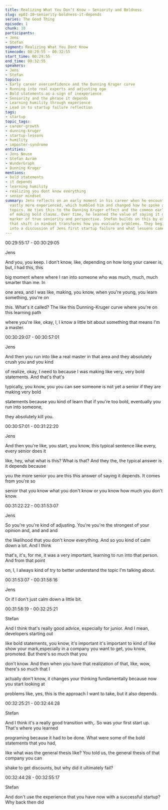 ```yaml
---
title: Realizing What You Don’t Know — Seniority and Boldness
slug: ep01-10-seniority-boldness-it-depends
series: The Good Thing
episode: 1
chunk: 10
participants:
- Jens
- Stefan
segment: Realizing What You Dont Know
timecode: 00:29:55 – 00:32:55
start_time: 00:29:55
end_time: 00:32:55
speakers:
- Jens
- Stefan
topics:
- Early career overconfidence and the Dunning Kruger curve
- Running into real experts and adjusting ego
- Bold statements as a sign of inexperience
- Seniority and the phrase it depends
- Learning humility through experience
- Lead in to startup failure reflection
tags:
- startup
topic_tags:
- career-growth
- dunning-kruger
- startup-lessons
- humility
- imposter-syndrome
entities:
- Jens Neuse
- Stefan Avram
- WunderGraph
- Dunning Kruger
mentions:
- bold statements
- it depends
- learning humility
- realizing you dont know everything
- senior mindset
summary: Jens reflects on an early moment in his career when he encountered someone
  vastly more experienced, which humbled him and changed how he spoke about technical
  topics. He ties this to the Dunning Kruger effect and the common early-career mistake
  of making bold claims. Over time, he learned the value of saying it depends as a
  marker of true seniority and perspective. Stefan builds on this by explaining how
  that shift in mindset transforms how you evaluate problems. They begin to transition
  into a discussion of Jens first startup failure and what lessons came from it.
---
```



00:29:55:17 - 00:30:29:05

Jens

And you, you keep. I don't know, like, depending on how long your career is, but, I had this, this

big moment where where I ran into someone who was much, much, much smarter than me. In

one area, and I was like, making, you know, when you're young, you learn something, you're on

this. What's it called? The like this Dunning-Kruger curve where you're on this learning path

where you're like, okay, I, I know a little bit about something that means I'm a master.

00:30:29:07 - 00:30:57:01

Jens

And then you run into like a real master in that area and they absolutely crush you and you kind

of realize, okay, I need to because I was making like very, very bold statements. And that's that's

typically, you know, you you can see someone is not yet a senior if they are making very bold

statements because you kind of learn that if you're too bold, eventually you run into someone,

they absolutely kill you.

00:30:57:01 - 00:31:22:20

Jens

And then you're like, you start, you know, this typical sentence like every, every senior does it

like, hey, what what is this? What is that? And they the, the typical answer is it depends because

you the more senior you are this this answer of saying it depends. It comes from you're so

senior that you know what you don't know or you know how much you don't know.

00:31:22:22 - 00:31:53:07

Jens

So you're you're kind of adjusting. You're you're the strongest of your opinion and, and and and

the likelihood that you don't know everything. And so you kind of calm down a lot. And I think

that's, it's, for me, it was a very important, learning to run into that person. And from that point

on, I, I always kind of try to better understand the topic I'm talking about.

00:31:53:07 - 00:31:58:16

Jens

Or if I don't just calm down a little bit.

00:31:58:19 - 00:32:25:21

Stefan

And I think that's really good advice, especially for junior. And I mean, developers starting out

like bold statements, you know, it's important it's important to kind of like show your mark,especially in a company you want to get, you know, promoted. But there's so much that you

don't know. And then when you have that realization of that, like, wow, there's so much that I

actually don't know, it changes your thinking fundamentally because now you start looking at

problems like, yes, this is the approach I want to take, but it also depends.

00:32:25:21 - 00:32:44:28

Stefan

And I think it's a really good transition with,. So was your first start up. That's where you learned

programing because it had to be done. What were some of the bold statements that you had,

like what was the general thesis like? You told us, the general thesis of that company you can

shake to get discounts, but why did it ultimately fail?

00:32:44:28 - 00:32:55:17

Stefan

And don't use the experience that you have now with a successful startup? Why back then did

